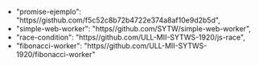 * "promise-ejemplo": "https//gisthub.com/f5c52c8b72b4722e374a8af10e9d2b5d",
* "simple-web-worker": "https//github.com/SYTW/simple-web-worker",
* "race-condition": "https//github.com/ULL-MII-SYTWS-1920/js-race",
* "fibonacci-worker": "https//github.com/ULL-MII-SYTWS-1920/fibonacci-worker"
